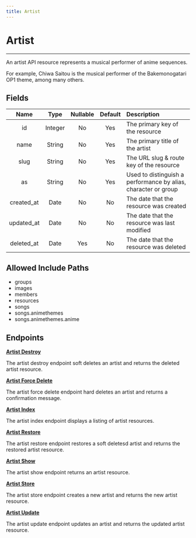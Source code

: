```yaml
---
title: Artist
---
```


# Artist

---

An artist API resource represents a musical performer of anime sequences.

For example, Chiwa Saitou is the musical performer of the Bakemonogatari OP1 theme, among many others.

## Fields

|    Name    |  Type   | Nullable | Default | Description                                                    |
| :--------: | :-----: | :------: | :-----: | :------------------------------------------------------------- |
| id         | Integer | No       | Yes     | The primary key of the resource                                |
| name       | String  | No       | Yes     | The primary title of the artist                                |
| slug       | String  | No       | Yes     | The URL slug & route key of the resource                       |
| as         | String  | No       | Yes     | Used to distinguish a performance by alias, character or group |
| created_at | Date    | No       | No      | The date that the resource was created                         |
| updated_at | Date    | No       | No      | The date that the resource was last modified                   |
| deleted_at | Date    | Yes      | No      | The date that the resource was deleted                         |

## Allowed Include Paths

* groups
* images
* members
* resources
* songs
* songs.animethemes
* songs.animethemes.anime

## Endpoints

**[Artist Destroy](/wiki/artist/destroy/)**

The artist destroy endpoint soft deletes an artist and returns the deleted artist resource.

**[Artist Force Delete](/wiki/artist/forceDelete/)**

The artist force delete endpoint hard deletes an artist and returns a confirmation message.

**[Artist Index](/wiki/artist/index/)**

The artist index endpoint displays a listing of artist resources.

**[Artist Restore](/wiki/artist/restore/)**

The artist restore endpoint restores a soft deletesd artist and returns the restored artist resource.

**[Artist Show](/wiki/artist/show/)**

The artist show endpoint returns an artist resource.

**[Artist Store](/wiki/artist/store/)**

The artist store endpoint creates a new artist and returns the new artist resource.

**[Artist Update](/wiki/artist/update/)**

The artist update endpoint updates an artist and returns the updated artist resource.